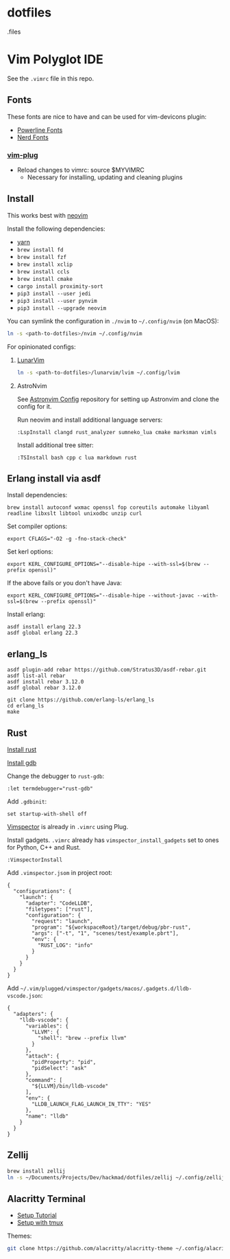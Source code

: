 # dotfiles

.files

# Vim Polyglot IDE

See the `.vimrc` file in this repo.

## Fonts

These fonts are nice to have and can be used for vim-devicons plugin:

- [Powerline Fonts](https://github.com/powerline/fonts)
- [Nerd Fonts](https://github.com/ryanoasis/nerd-fonts)

### [vim-plug](https://github.com/junegunn/vim-plug)

- Reload changes to vimrc: source \$MYVIMRC
  - Necessary for installing, updating and cleaning plugins

## Install

This works best with [neovim](https://github.com/neovim/neovim/wiki/Installing-Neovim)

Install the following dependencies:

- [yarn](https://yarnpkg.com/en/docs/install)
- `brew install fd`
- `brew install fzf`
- `brew install xclip`
- `brew install ccls`
- `brew install cmake`
- `cargo install proximity-sort`
- `pip3 install --user jedi`
- `pip3 install --user pynvim`
- `pip3 install --upgrade neovim`

You can symlink the configuration in `./nvim` to `~/.config/nvim` (on MacOS):

```bash
ln -s <path-to-dotfiles>/nvim ~/.config/nvim
```

For opinionated configs:

1. [LunarVim](https://www.lunarvim.org/)

   ```bash
   ln -s <path-to-dotfiles>/lunarvim/lvim ~/.config/lvim
   ```

1. AstroNvim

   See [Astronvim Config](https://github.com/hackmad/astronvim_config) repository for setting up Astronvim and clone the config for it.

   Run neovim and install additional language servers:

   ```
   :LspInstall clangd rust_analyzer sumneko_lua cmake marksman vimls
   ```

   Install additional tree sitter:

   ```
   :TSInstall bash cpp c lua markdown rust
   ```

## Erlang install via asdf

Install dependencies:

```
brew install autoconf wxmac openssl fop coreutils automake libyaml readline libxslt libtool unixodbc unzip curl
```

Set compiler options:

```
export CFLAGS="-O2 -g -fno-stack-check"
```

Set kerl options:

```
export KERL_CONFIGURE_OPTIONS="--disable-hipe --with-ssl=$(brew --prefix openssl)"
```

If the above fails or you don't have Java:

```
export KERL_CONFIGURE_OPTIONS="--disable-hipe --without-javac --with-ssl=$(brew --prefix openssl)"
```

Install erlang:

```
asdf install erlang 22.3
asdf global erlang 22.3
```

## erlang_ls

```
asdf plugin-add rebar https://github.com/Stratus3D/asdf-rebar.git
asdf list-all rebar
asdf install rebar 3.12.0
asdf global rebar 3.12.0

git clone https://github.com/erlang-ls/erlang_ls
cd erlang_ls
make
```

## Rust

[Install rust](https://www.rust-lang.org/tools/install)

[Install gdb](https://dev.to/jasonelwood/setup-gdb-on-macos-in-2020-489k)

Change the debugger to `rust-gdb`:

```
:let termdebugger="rust-gdb"
```

Add `.gdbinit`:

```
set startup-with-shell off
```

[Vimspector](https://github.com/puremourning/vimspector#quick-start) is already
in `.vimrc` using Plug.

Install gadgets. `.vimrc` already has `vimspector_install_gadgets` set to ones
for Python, C++ and Rust.

```
:VimspectorInstall
```

Add `.vimspector.jsom` in project root:

```
{
  "configurations": {
    "launch": {
      "adapter": "CodeLLDB",
      "filetypes": ["rust"],
      "configuration": {
        "request": "launch",
        "program": "${workspaceRoot}/target/debug/pbr-rust",
        "args": ["-t", "1", "scenes/test/example.pbrt"],
        "env": {
          "RUST_LOG": "info"
        }
      }
    }
  }
}
```

Add `~/.vim/plugged/vimspector/gadgets/macos/.gadgets.d/lldb-vscode.json`:

```
{
  "adapters": {
    "lldb-vscode": {
      "variables": {
        "LLVM": {
          "shell": "brew --prefix llvm"
        }
      },
      "attach": {
        "pidProperty": "pid",
        "pidSelect": "ask"
      },
      "command": [
        "${LLVM}/bin/lldb-vscode"
      ],
      "env": {
        "LLDB_LAUNCH_FLAG_LAUNCH_IN_TTY": "YES"
      },
      "name": "lldb"
    }
  }
}
```

## Zellij

```bash
brew install zellij
ln -s ~/Documents/Projects/Dev/hackmad/dotfiles/zellij ~/.config/zellij
```

## Alacritty Terminal

- [Setup Tutorial](https://clubmate.fi/alacritty)
- [Setup with tmux](https://arslan.io/2018/02/05/gpu-accelerated-terminal-alacritty/)

Themes:

```bash
git clone https://github.com/alacritty/alacritty-theme ~/.config/alacritty-theme
```

